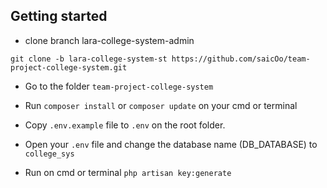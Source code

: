 ## Getting started

- clone branch lara-college-system-admin

```
git clone -b lara-college-system-st https://github.com/saicOo/team-project-college-system.git
```

- Go to the folder `team-project-college-system`

- Run `composer install` or `composer update` on your cmd or terminal

- Copy `.env.example` file to `.env` on the root folder.

- Open your `.env` file and change the database name (DB_DATABASE) to `college_sys`

- Run on cmd or terminal `php artisan key:generate`
